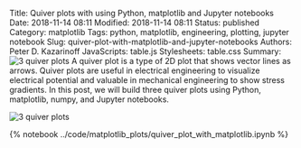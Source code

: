 Title: Quiver plots with using Python, matplotlib and Jupyter notebooks
Date: 2018-11-14 08:11
Modified: 2018-11-14 08:11
Status: published
Category: matplotlib
Tags: python, matplotlib, engineering, plotting, jupyter notebook
Slug: quiver-plot-with-matplotlib-and-jupyter-notebooks
Authors: Peter D. Kazarinoff
JavaScripts: table.js
Stylesheets: table.css
Summary: ![3 quiver plots]({filename}/posts/matplotlib/images/3_quiver_plots.png) A quiver plot is a type of 2D plot that shows vector lines as arrows. Quiver plots are useful in electrical engineering to visualize electrical potential and valuable in mechanical engineering to show stress gradients. In this post, we will build three quiver plots using Python, matplotlib, numpy, and Jupyter notebooks.

![3 quiver plots]({filename}/posts/matplotlib/images/3_quiver_plots.png)

{% notebook ../code/matplotlib_plots/quiver_plot_with_matplotlib.ipynb %}
